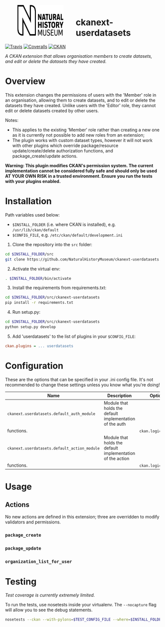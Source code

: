 <img src=".github/nhm-logo.svg" align="left" width="150px" height="100px" hspace="40"/>

# ckanext-userdatasets

[![Travis](https://img.shields.io/travis/NaturalHistoryMuseum/ckanext-userdatasets/master.svg?style=flat-square)](https://travis-ci.org/NaturalHistoryMuseum/ckanext-userdatasets)
[![Coveralls](https://img.shields.io/coveralls/github/NaturalHistoryMuseum/ckanext-userdatasets/master.svg?style=flat-square)](https://coveralls.io/github/NaturalHistoryMuseum/ckanext-userdatasets)
[![CKAN](https://img.shields.io/badge/ckan-2.9.0a-orange.svg?style=flat-square)](https://github.com/ckan/ckan)

_A CKAN extension that allows organisation members to create datasets, and edit or delete the datasets they have created._


# Overview

This extension changes the permissions of users with the 'Member' role in an organisation, allowing them to create
datasets, and to edit or delete the datasets they have created. Unlike users with the 'Editor' role, they cannot
edit or delete datasets created by other users.

Notes:
- This applies to the existing 'Member' role rather than creating a new one as it is currently not possible to add
  new roles from an extension;
- The plugin works with custom dataset types, however it will not work with other plugins which override
  package/resource update/create/delete authorization functions, and package_create/update actions.

**Warning: This plugin modifies CKAN's permission system. The current implementation cannot be considered fully
 safe and should only be used AT YOUR OWN RISK in a trusted environment. Ensure you run the tests with your plugins
 enabled.**


# Installation

Path variables used below:
- `$INSTALL_FOLDER` (i.e. where CKAN is installed), e.g. `/usr/lib/ckan/default`
- `$CONFIG_FILE`, e.g. `/etc/ckan/default/development.ini`

1. Clone the repository into the `src` folder:

  ```bash
  cd $INSTALL_FOLDER/src
  git clone https://github.com/NaturalHistoryMuseum/ckanext-userdatasets.git
  ```

2. Activate the virtual env:

  ```bash
  . $INSTALL_FOLDER/bin/activate
  ```

3. Install the requirements from requirements.txt:

  ```bash
  cd $INSTALL_FOLDER/src/ckanext-userdatasets
  pip install -r requirements.txt
  ```

4. Run setup.py:

  ```bash
  cd $INSTALL_FOLDER/src/ckanext-userdatasets
  python setup.py develop
  ```

5. Add 'userdatasets' to the list of plugins in your `$CONFIG_FILE`:

  ```ini
  ckan.plugins = ... userdatasets
  ```

# Configuration

These are the options that can be specified in your .ini config file. It's not recommended to change these settings unless you know what you're doing!

Name|Description|Options|Default
--|--|--|--
`ckanext.userdatasets.default_auth_module`|Module that holds the default implementation of the auth
                                      functions.||`ckan.logic.auth`
`ckanext.userdatasets.default_action_module`|Module that holds the default implementation of the action
                                        functions.||`ckan.logic.action`


# Usage

## Actions

No new actions are defined in this extension; three are overridden to modify validators and permissions.

### `package_create`

### `package_update`

### `organization_list_for_user`


# Testing

_Test coverage is currently extremely limited._

To run the tests, use nosetests inside your virtualenv. The `--nocapture` flag will allow you to see the debug statements.
```bash
nosetests --ckan --with-pylons=$TEST_CONFIG_FILE --where=$INSTALL_FOLDER/src/ckanext-userdatasets --nologcapture --nocapture
```
